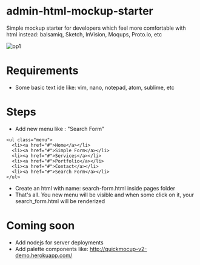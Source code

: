 # admin-html-mockup-starter

Simple mockup starter for developers which feel more comfortable with html instead: balsamiq, Sketch, InVision, Moqups, Proto.io, etc

![op1](https://i.ibb.co/PN6p2Qq/html-mockup-starter-op2.png)

# Requirements

- Some basic text ide like: vim, nano, notepad, atom, sublime, etc

# Steps

- Add new menu like : "Search Form"

```
<ul class="menu">
  <li><a href="#">Home</a></li>
  <li><a href="#">Simple Form</a></li>
  <li><a href="#">Services</a></li>
  <li><a href="#">Portfolio</a></li>
  <li><a href="#">Contact</a></li>
  <li><a href="#">Search Form</a></li>
</ul>
```

- Create an html with name: search-form.html inside pages folder
- That's all. You new menu will be visible and when some click on it, your search_form.html will be renderized


# Coming soon

- Add nodejs for server deployments
- Add palette components like: http://quickmocup-v2-demo.herokuapp.com/
